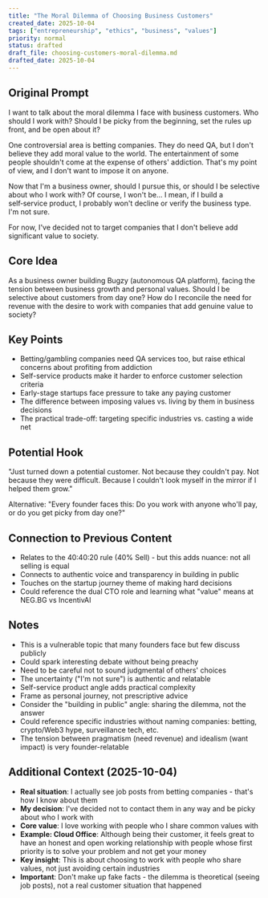 ```yaml
---
title: "The Moral Dilemma of Choosing Business Customers"
created_date: 2025-10-04
tags: ["entrepreneurship", "ethics", "business", "values"]
priority: normal
status: drafted
draft_file: choosing-customers-moral-dilemma.md
drafted_date: 2025-10-04
---
```


## Original Prompt
I want to talk about the moral dilemma I face with business customers. Who should I work with? Should I be picky from the beginning, set the rules up front, and be open about it?

One controversial area is betting companies. They do need QA, but I don't believe they add moral value to the world. The entertainment of some people shouldn't come at the expense of others' addiction. That's my point of view, and I don't want to impose it on anyone.

Now that I'm a business owner, should I pursue this, or should I be selective about who I work with? Of course, I won't be… I mean, if I build a self‑service product, I probably won't decline or verify the business type. I'm not sure.

For now, I've decided not to target companies that I don't believe add significant value to society.

## Core Idea
As a business owner building Bugzy (autonomous QA platform), facing the tension between business growth and personal values. Should I be selective about customers from day one? How do I reconcile the need for revenue with the desire to work with companies that add genuine value to society?

## Key Points
- Betting/gambling companies need QA services too, but raise ethical concerns about profiting from addiction
- Self-service products make it harder to enforce customer selection criteria
- Early-stage startups face pressure to take any paying customer
- The difference between imposing values vs. living by them in business decisions
- The practical trade-off: targeting specific industries vs. casting a wide net

## Potential Hook
"Just turned down a potential customer. Not because they couldn't pay. Not because they were difficult. Because I couldn't look myself in the mirror if I helped them grow."

Alternative: "Every founder faces this: Do you work with anyone who'll pay, or do you get picky from day one?"

## Connection to Previous Content
- Relates to the 40:40:20 rule (40% Sell) - but this adds nuance: not all selling is equal
- Connects to authentic voice and transparency in building in public
- Touches on the startup journey theme of making hard decisions
- Could reference the dual CTO role and learning what "value" means at NEG.BG vs IncentivAI

## Notes
- This is a vulnerable topic that many founders face but few discuss publicly
- Could spark interesting debate without being preachy
- Need to be careful not to sound judgmental of others' choices
- The uncertainty ("I'm not sure") is authentic and relatable
- Self-service product angle adds practical complexity
- Frame as personal journey, not prescriptive advice
- Consider the "building in public" angle: sharing the dilemma, not the answer
- Could reference specific industries without naming companies: betting, crypto/Web3 hype, surveillance tech, etc.
- The tension between pragmatism (need revenue) and idealism (want impact) is very founder-relatable

## Additional Context (2025-10-04)
- **Real situation**: I actually see job posts from betting companies - that's how I know about them
- **My decision**: I've decided not to contact them in any way and be picky about who I work with
- **Core value**: I love working with people who I share common values with
- **Example: Cloud Office**: Although being their customer, it feels great to have an honest and open working relationship with people whose first priority is to solve your problem and not get your money
- **Key insight**: This is about choosing to work with people who share values, not just avoiding certain industries
- **Important**: Don't make up fake facts - the dilemma is theoretical (seeing job posts), not a real customer situation that happened
